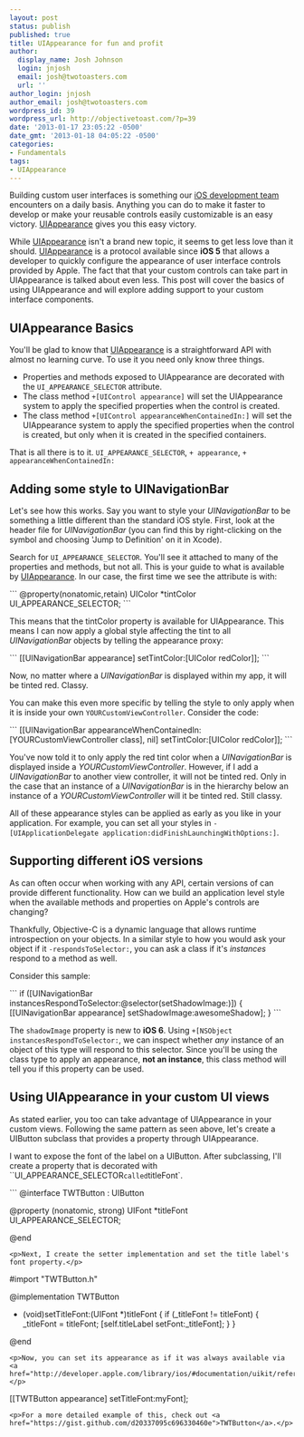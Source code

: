 ```yaml
---
layout: post
status: publish
published: true
title: UIAppearance for fun and profit
author:
  display_name: Josh Johnson
  login: jnjosh
  email: josh@twotoasters.com
  url: ''
author_login: jnjosh
author_email: josh@twotoasters.com
wordpress_id: 39
wordpress_url: http://objectivetoast.com/?p=39
date: '2013-01-17 23:05:22 -0500'
date_gmt: '2013-01-18 04:05:22 -0500'
categories:
- Fundamentals
tags:
- UIAppearance
---
```

<p>Building custom user interfaces is something our <a href="http://twotoasters.com">iOS development team</a> encounters on a daily basis. Anything you can do to make it faster to develop or make your reusable controls easily customizable is an easy victory. <a href="http://developer.apple.com/library/ios/#documentation/uikit/reference/UIAppearance_Protocol/Reference/Reference.html">UIAppearance</a> gives you this easy victory.</p>
<p>While <a href="http://developer.apple.com/library/ios/#documentation/uikit/reference/UIAppearance_Protocol/Reference/Reference.html">UIAppearance</a> isn't a brand new topic, it seems to get less love than it should. <a href="http://developer.apple.com/library/ios/#documentation/uikit/reference/UIAppearance_Protocol/Reference/Reference.html">UIAppearance</a> is a protocol available since <strong>iOS 5</strong> that allows a developer to quickly configure the appearance of user interface controls provided by Apple. The fact that that your custom controls can take part in UIAppearance is talked about even less. This post will cover the basics of using UIAppearance and will explore adding support to your custom interface components.</p>
<h2>UIAppearance Basics</h2>
<p>You'll be glad to know that <a href="http://developer.apple.com/library/ios/#documentation/uikit/reference/UIAppearance_Protocol/Reference/Reference.html">UIAppearance</a> is a straightforward API with almost no learning curve. To use it you need only know three things.</p>
<ul>
<li>Properties and methods exposed to UIAppearance are decorated with the <code>UI_APPEARANCE_SELECTOR</code> attribute.</li>
<li>The class method <code>+[UIControl appearance]</code> will set the UIAppearance system to apply the specified properties when the control is created.</li>
<li>The class method <code>+[UIControl appearanceWhenContainedIn:]</code> will set the UIAppearance system to apply the specified properties when the control is created, but only when it is created in the specified containers.</li>
</ul>
<p>That is all there is to it. <code>UI_APPEARANCE_SELECTOR</code>, <code>+ appearance</code>, <code>+ appearanceWhenContainedIn:</code></p>
<h2>Adding some style to UINavigationBar</h2>
<p>Let's see how this works. Say you want to style your <em>UINavigationBar</em> to be something a little different than the standard iOS style. First, look at the header file for <em>UINavigationBar</em> (you can find this by right-clicking on the symbol and choosing 'Jump to Definition' on it in Xcode).</p>
<p>Search for <code>UI_APPEARANCE_SELECTOR</code>. You'll see it attached to many of the properties and methods, but not all. This is your guide to what is available by <a href="http://developer.apple.com/library/ios/#documentation/uikit/reference/UIAppearance_Protocol/Reference/Reference.html">UIAppearance</a>. In our case, the first time we see the attribute is with:</p>
```
@property(nonatomic,retain) UIColor *tintColor UI_APPEARANCE_SELECTOR;
```
<p>This means that the tintColor property is available for UIAppearance. This means I can now apply a global style affecting the tint to all <em>UINavigationBar</em> objects by telling the appearance proxy:</p>
```
[[UINavigationBar appearance] setTintColor:[UIColor redColor]];
```
<p>Now, no matter where a <em>UINavigationBar</em> is displayed within my app, it will be tinted red. Classy.</p>
<p>You can make this even more specific by telling the style to only apply when it is inside your own <code>YOURCustomViewController</code>. Consider the code:</p>
```
[[UINavigationBar appearanceWhenContainedIn:[YOURCustomViewController class], nil]
                               setTintColor:[UIColor redColor]];
```
<p>You've now told it to only apply the red tint color when a <em>UINavigationBar</em> is displayed inside a <em>YOURCustomViewController</em>. However, if I add a <em>UINavigationBar</em> to another view controller, it will not be tinted red. Only in the case that an instance of a <em>UINavigationBar</em> is in the hierarchy below an instance of a <em>YOURCustomViewController</em> will it be tinted red. Still classy.</p>
<p>All of these appearance styles can be applied as early as you like in your application. For example, you can set all your styles in <code>-[UIApplicationDelegate application:didFinishLaunchingWithOptions:]</code>.</p>
<h2>Supporting different iOS versions</h2>
<p>As can often occur when working with any API, certain versions of can provide different functionality. How can we build an application level style when the available methods and properties on Apple's controls are changing?</p>
<p>Thankfully, Objective-C is a dynamic language that allows runtime introspection on your objects. In a similar style to how you would ask your object if it <code>-respondsToSelector:</code>, you can ask a class if it's <em>instances</em> respond to a method as well.</p>
<p>Consider this sample:</p>
```
if ([UINavigationBar instancesRespondToSelector:@selector(setShadowImage:)]) {
    [[UINavigationBar appearance] setShadowImage:awesomeShadow];
}
```
<p>The <code>shadowImage</code> property is new to <strong>iOS 6</strong>. Using <code>+[NSObject instancesRespondToSelector:</code>, we can inspect whether <em>any</em> instance of an object of this type will respond to this selector. Since you'll be using the class type to apply an appearance, <strong>not an instance</strong>, this class method will tell you if this property can be used.</p>
<h2>Using UIAppearance in your custom UI views</h2>
<p>As stated earlier, you too can take advantage of UIAppearance in your custom views. Following the same pattern as seen above, let's create a UIButton subclass that provides a property through UIAppearance.</p>
<p>I want to expose the font of the label on a UIButton. After subclassing, I'll create a property that is decorated with ``UI_APPEARANCE_SELECTOR<code>called</code>titleFont`.</p>
```
@interface TWTButton : UIButton

@property (nonatomic, strong) UIFont *titleFont UI_APPEARANCE_SELECTOR;

@end
```
<p>Next, I create the setter implementation and set the title label's font property.</p>
```
#import "TWTButton.h"

@implementation TWTButton

- (void)setTitleFont:(UIFont *)titleFont
{
    if (_titleFont != titleFont) {
        _titleFont = titleFont;
        [self.titleLabel setFont:_titleFont];
    }
}

@end
```
<p>Now, you can set its appearance as if it was always available via <a href="http://developer.apple.com/library/ios/#documentation/uikit/reference/UIAppearance_Protocol/Reference/Reference.html">UIAppearance</a>:</p>
```
[[TWTButton appearance] setTitleFont:myFont];
```
<p>For a more detailed example of this, check out <a href="https://gist.github.com/d20337095c696330460e">TWTButton</a>.</p>
